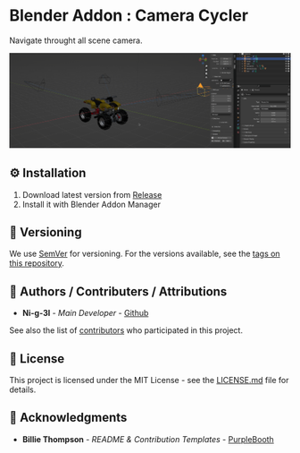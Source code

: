 # Blender Addon : Camera Cycler

Navigate throught all scene camera.

![Demo](.media/demo.gif)

## ⚙️ Installation

1. Download latest version from [Release](https://github.com/Ni-g-3l/blender-camera-cycler/releases)
2. Install it with Blender Addon Manager

## 🔢 Versioning

We use [SemVer](http://semver.org/) for versioning. For the versions available, see the [tags on this repository](https://github.com/Ni-g-3l/blender-camera-cycler/tags).

## 🤹 Authors / Contributers / Attributions

* **Ni-g-3l** - *Main Developer* - [Github](https://github.com/Ni-g-3l/)

See also the list of [contributors](https://github.com/Ni-g-3l/blender-camera-cycler/contributors) who participated in this project.

## 📃 License

This project is licensed under the MIT License - see the [LICENSE.md](LICENSE) file for details.

## 👏 Acknowledgments

* **Billie Thompson** - *README & Contribution Templates* - [PurpleBooth](https://github.com/PurpleBooth)
